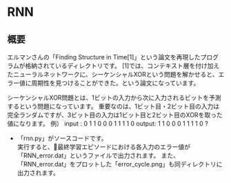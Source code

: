 # RNN

## 概要

エルマンさんの「Finding Structure in Time[1]」という論文を再現したプログラムが格納されているディレクトリです。
[1]では、コンテキスト層を付け加えたニューラルネットワークに、シーケンシャルXORという問題を解かせると、エラー値に周期性を見つけることができた。という論文になっています。

シーケンシャルXOR問題とは、1ビットの入力から次に入力されるビットを予測するという問題になっています。
重要なのは、1ビット目・2ビット目の入力は完全ランダムですが、3ビット目の入力は1ビット目と2ビット目のXORを取った値になります。
例）
    input : 0 1 1 0 0 0 1 1 1 1 0
    output: 1 1 0 0 0 1 1 1 1 0 ?

- 「rnn.py」がソースコードです。  
  実行すると、最終学習エピソードにおける各入力のエラー値が「RNN_error.dat」というファイルで出力されます。
  また、「RNN_error.dat」をプロットした「error_cycle.png」も同ディレクトリに出力されます。

